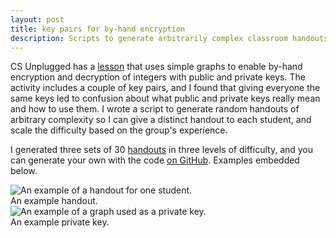 ```yaml
---
layout: post
title: key pairs for by-hand encryption
description: Scripts to generate arbitrarily complex classroom handouts for public/private graph pairs.
---
```



CS Unplugged has a [lesson](https://classic.csunplugged.org/public-key-encryption/) that uses simple graphs to enable by-hand encryption and decryption of integers with public and private keys. The activity includes a couple of key pairs, and I found that giving everyone the same keys led to confusion about what public and private keys really mean and how to use them. I wrote a script to generate random handouts of arbitrary complexity so I can give a distinct handout to each student, and scale the difficulty based on the group's experience.  


I generated three sets of 30 [handouts](https://drive.google.com/open?id=1EoNSoeamPmUjCCiVlfHA_Y7k_qTUdLew) in three levels of difficulty, and you can generate your own with the code [on GitHub](https://github.com/curtisullerich/cs-ed/tree/master/crypto-handouts). Examples embedded below.  

<div class="img_full">
  <img class="col three" src="{{ site.baseurl }}/img/crypto-handout.png" alt="An example of a handout for one student." title="handout"/>
</div>
<div class="col three caption">
  An example handout.
</div>

<div class="img_full">
  <img class="col three" src="{{ site.baseurl }}/img/private-key.png" alt="An example of a graph used as a private key." title="private key"/>
</div>
<div class="col three caption">
  An example private key.
</div>

